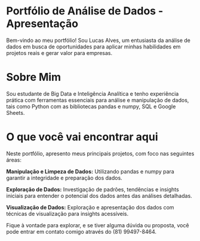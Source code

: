 # **Portfólio de Análise de Dados - Apresentação** 
Bem-vindo ao meu portfólio! Sou Lucas Alves, um entusiasta da análise de dados em busca de oportunidades para aplicar minhas habilidades em projetos reais e gerar valor para empresas.

# **Sobre Mim**
Sou estudante de Big Data e Inteligência Analítica e tenho experiência prática com ferramentas essenciais para análise e manipulação de dados, tais como Python com as bibliotecas pandas e numpy, SQL e Google Sheets.

# **O que você vai encontrar aqui**
Neste portfólio, apresento meus principais projetos, com foco nas seguintes áreas:

**Manipulação e Limpeza de Dados:** Utilizando pandas e numpy para garantir a integridade e preparação dos dados.

**Exploração de Dados:** Investigação de padrões, tendências e insights iniciais para entender o potencial dos dados antes das análises detalhadas.

**Visualização de Dados:** Exploração e apresentação dos dados com técnicas de visualização para insights acessíveis.

Fique à vontade para explorar, e se tiver alguma dúvida ou proposta, você pode entrar em contato comigo através do (81) 99497-8464.
